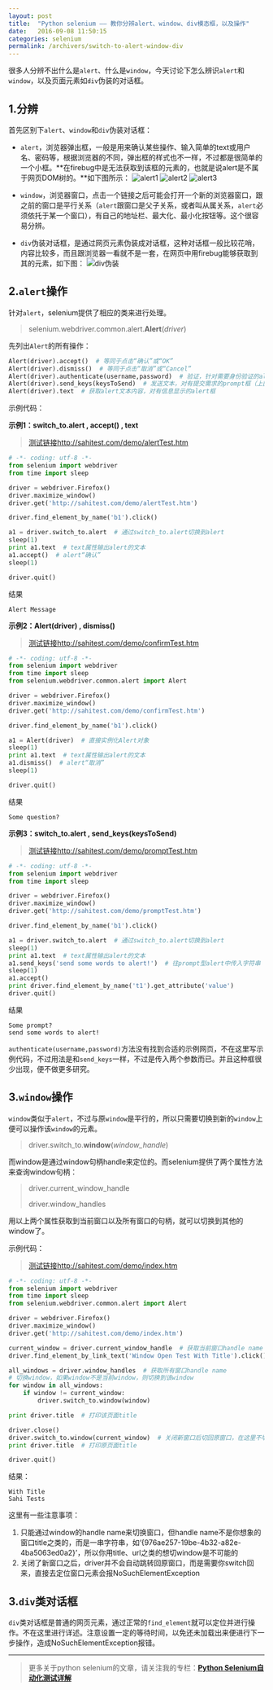 ```yaml
---
layout: post
title:  "Python selenium —— 教你分辨alert、window、div模态框，以及操作"
date:   2016-09-08 11:50:15
categories: selenium
permalink: /archivers/switch-to-alert-window-div
---
```



很多人分辨不出什么是`alert`、什么是`window`，今天讨论下怎么辨识`alert`和`window`，以及页面元素如`div`伪装的对话框。

## **1.分辨**
首先区别下`alert`、`window`和`div`伪装对话框：

-  `alert`，浏览器弹出框，一般是用来确认某些操作、输入简单的text或用户名、密码等，根据浏览器的不同，弹出框的样式也不一样，不过都是很简单的一个小框。**在firebug中是无法获取到该框的元素的，也就是说alert是不属于网页DOM树的。**如下图所示：
![alert1](http://img.blog.csdn.net/20160824082650767)
![alert2](http://img.blog.csdn.net/20160824082752877)
![alert3](http://img.blog.csdn.net/20160824082830511)

- `window`，浏览器窗口，点击一个链接之后可能会打开一个新的浏览器窗口，跟之前的窗口是平行关系（`alert`跟窗口是父子关系，或者叫从属关系，`alert`必须依托于某一个窗口），有自己的地址栏、最大化、最小化按钮等。这个很容易分辨。

- `div`伪装对话框，是通过网页元素伪装成对话框，这种对话框一般比较花哨，内容比较多，而且跟浏览器一看就不是一套，在网页中用firebug能够获取到其的元素，如下图：
![div伪装](http://img.blog.csdn.net/20160824083702539)

## **2.`alert`操作**

针对`alert`，selenium提供了相应的类来进行处理。

> selenium.webdriver.common.alert.**Alert**(*driver*)

先列出`Alert`的所有操作：

```python
Alert(driver).accept()  # 等同于点击“确认”或“OK”
Alert(driver).dismiss()  # 等同于点击“取消”或“Cancel”
Alert(driver).authenticate(username,password)  # 验证，针对需要身份验证的alert，目前还没有找到特别合适的示例页面
Alert(driver).send_keys(keysToSend)  # 发送文本，对有提交需求的prompt框（上图3）
Alert(driver).text  # 获取alert文本内容，对有信息显示的alert框
```

示例代码：

**示例1：switch_to.alert , accept() , text**

> [测试链接http://sahitest.com/demo/alertTest.htm](http://sahitest.com/demo/alertTest.htm)

```python
# -*- coding: utf-8 -*-
from selenium import webdriver
from time import sleep

driver = webdriver.Firefox()
driver.maximize_window()
driver.get('http://sahitest.com/demo/alertTest.htm')

driver.find_element_by_name('b1').click()

a1 = driver.switch_to.alert  # 通过switch_to.alert切换到alert
sleep(1)
print a1.text  # text属性输出alert的文本
a1.accept()  # alert“确认”
sleep(1)

driver.quit()
```

结果

```
Alert Message
```

**示例2：Alert(driver) , dismiss()**

> [测试链接http://sahitest.com/demo/confirmTest.htm](http://sahitest.com/demo/confirmTest.htm)

```python
# -*- coding: utf-8 -*-
from selenium import webdriver
from time import sleep
from selenium.webdriver.common.alert import Alert

driver = webdriver.Firefox()
driver.maximize_window()
driver.get('http://sahitest.com/demo/confirmTest.htm')

driver.find_element_by_name('b1').click()

a1 = Alert(driver)  # 直接实例化Alert对象
sleep(1)
print a1.text  # text属性输出alert的文本
a1.dismiss()  # alert“取消”
sleep(1)

driver.quit()
```

结果

```
Some question?
```

**示例3：switch_to.alert , send_keys(keysToSend)**

> [测试链接http://sahitest.com/demo/promptTest.htm](http://sahitest.com/demo/promptTest.htm)

```python
# -*- coding: utf-8 -*-
from selenium import webdriver
from time import sleep

driver = webdriver.Firefox()
driver.maximize_window()
driver.get('http://sahitest.com/demo/promptTest.htm')

driver.find_element_by_name('b1').click()

a1 = driver.switch_to.alert  # 通过switch_to.alert切换到alert
sleep(1)
print a1.text  # text属性输出alert的文本
a1.send_keys('send some words to alert!')  # 往prompt型alert中传入字符串
sleep(1)
a1.accept()
print driver.find_element_by_name('t1').get_attribute('value')
driver.quit()
```

结果

```
Some prompt?
send some words to alert!
```

`authenticate(username,password)`方法没有找到合适的示例网页，不在这里写示例代码，不过用法是和`send_keys`一样，不过是传入两个参数而已。并且这种框很少出现，便不做更多研究。

## **3.`window`操作**

`window`类似于`alert`，不过与原`window`是平行的，所以只需要切换到新的`window`上便可以操作该`window`的元素。

> driver.switch\_to.**window**(*window\_handle*)

而window是通过window句柄handle来定位的。而selenium提供了两个属性方法来查询window句柄：

> driver.current\_window\_handle
> 
> driver.window\_handles

用以上两个属性获取到当前窗口以及所有窗口的句柄，就可以切换到其他的window了。

示例代码：

> [测试链接http://sahitest.com/demo/index.htm](http://sahitest.com/demo/index.htm)

```python
# -*- coding: utf-8 -*-
from selenium import webdriver
from time import sleep
from selenium.webdriver.common.alert import Alert

driver = webdriver.Firefox()
driver.maximize_window()
driver.get('http://sahitest.com/demo/index.htm')

current_window = driver.current_window_handle  # 获取当前窗口handle name
driver.find_element_by_link_text('Window Open Test With Title').click()

all_windows = driver.window_handles  # 获取所有窗口handle name
# 切换window，如果window不是当前window，则切换到该window
for window in all_windows:
    if window != current_window:
        driver.switch_to.window(window)

print driver.title  # 打印该页面title

driver.close()
driver.switch_to.window(current_window)  # 关闭新窗口后切回原窗口，在这里不切回原窗口，是无法操作原窗口元素的，即使你关闭了新窗口
print driver.title  # 打印原页面title

driver.quit()
```

结果：

```
With Title
Sahi Tests
```

这里有一些注意事项：

1. 只能通过window的handle name来切换窗口，但handle name不是你想象的窗口title之类的，而是一串字符串，如‘{976ae257-19be-4b32-a82e-4ba5063ed0a2}’，所以你用title、url之类的想切window是不可能的
2. 关闭了新窗口之后，driver并不会自动跳转回原窗口，而是需要你switch回来，直接去定位窗口元素会报NoSuchElementException

## **3.`div`类对话框**

`div`类对话框是普通的网页元素，通过正常的`find_element`就可以定位并进行操作。不在这里进行详述。注意设置一定的等待时间，以免还未加载出来便进行下一步操作，造成NoSuchElementException报错。

****

> 更多关于python selenium的文章，请关注我的专栏：**[Python Selenium自动化测试详解](http://blog.csdn.net/column/details/12694.html)**

